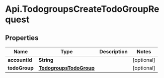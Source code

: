 # Api.TodogroupsCreateTodoGroupRequest

## Properties
Name | Type | Description | Notes
------------ | ------------- | ------------- | -------------
**accountId** | **String** |  | [optional] 
**todoGroup** | [**TodogroupsTodoGroup**](TodogroupsTodoGroup.md) |  | [optional] 


